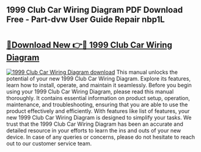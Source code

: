 ## 1999 Club Car Wiring Diagram PDF Download Free - Part-dvw User Guide Repair nbp1L

# <h2><a href="http://dfkek1.blite.top/?on=1999+Club+Car+Wiring+Diagram">🔗Download New 👉🔴 1999 Club Car Wiring Diagram</a></h2>

[![1999 Club Car Wiring Diagram download](https://i.imgur.com/lujVjoI.png)](http://dfkek1.blite.top/?on=1999+Club+Car+Wiring+Diagram)
This manual unlocks the potential of your new 1999 Club Car Wiring Diagram. Explore its features, learn how to install, operate, and maintain it seamlessly. Before you begin using your 1999 Club Car Wiring Diagram, please read this manual thoroughly. It contains essential information on product setup, operation, maintenance, and troubleshooting, ensuring that you are able to use the product effectively and efficiently. With features like list of features, your new 1999 Club Car Wiring Diagram is designed to simplify your tasks. We trust that the 1999 Club Car Wiring Diagram has been an accurate and detailed resource in your efforts to learn the ins and outs of your new device. In case of any queries or concerns, please do not hesitate to reach out to our customer service team.
